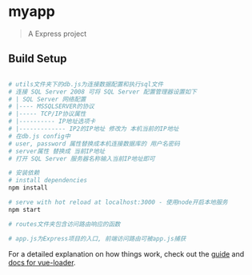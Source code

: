 # myapp

> A Express project

## Build Setup

``` bash

# utils文件夹下的db.js为连接数据配置和执行sql文件
# 连接 SQL Server 2008 可将 SQL Server 配置管理器设置如下
# | SQL Server 网络配置
# |---- MSSQLSERVER的协议 
# |----- TCP/IP协议属性 
# |---------- IP地址选项卡
# |------------- IP2的IP地址 修改为 本机当前的IP地址
# 在db.js config中
# user, password 属性替换成本机连接数据库的 用户名密码
# server属性 替换成 当前IP地址
# 打开 SQL Server 服务器名称输入当前IP地址即可

# 安装依赖
# install dependencies
npm install

# serve with hot reload at localhost:3000 - 使用node开启本地服务
npm start 

# routes文件夹包含访问路由响应的函数

# app.js为Express项目的入口, 前端访问路由可被app.js捕获

```


For a detailed explanation on how things work, check out the [guide](http://vuejs-templates.github.io/webpack/) and [docs for vue-loader](http://vuejs.github.io/vue-loader).
